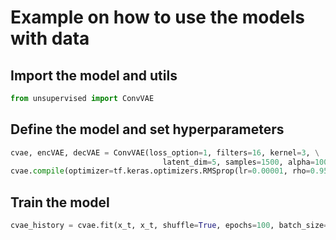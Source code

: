 # Example on how to use the models with data

## Import the model and utils
```python
from unsupervised import ConvVAE
```

## Define the model and set hyperparameters
```python 
cvae, encVAE, decVAE = ConvVAE(loss_option=1, filters=16, kernel=3, \
                                  latent_dim=5, samples=1500, alpha=1000, beta=1)
cvae.compile(optimizer=tf.keras.optimizers.RMSprop(lr=0.00001, rho=0.95, epsilon=None, decay=0.0))
```

## Train the model
```python
cvae_history = cvae.fit(x_t, x_t, shuffle=True, epochs=100, batch_size=10, verbose=1)
```
